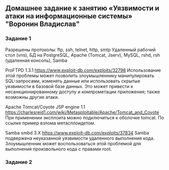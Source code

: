 ## Домашнее задание к занятию «Уязвимости и атаки на информационные системы» "Воронин Владислав"


### Задание 1

Разрешены протоколы: ftp, ssh, telnet, http, smtp
Удаленный рабочий стол (vns), БД на PostgreSQL, Apache (Tomcat, Jserv), MySQL, rshd, rsh (удаленная консоль), Samba

ProFTPD 1.3.1
https://www.exploit-db.com/exploits/32798
Использование этой проблемы может позволить злоумышленнику манипулировать SQL-запросами, 
изменять данные или использовать скрытые уязвимости в базовой базе данных. 
Это может привести к несанкционированному доступу и компрометации приложения; также возможны другие атаки.


Apache Tomcat/Coyote JSP engine 1.1
https://charlesreid1.com/wiki/Metasploitable/Apache/Tomcat_and_Coyote
При применении эксплоита можно подключиться к оболочке tomcat. 
По ссылке пример взлома метасплоидетом.

Samba smbd 3.X
https://www.exploit-db.com/exploits/37834
Samba подвержена неуказанной уязвимости удаленного выполнения кода.
Злоумышленник может воспользоваться этой проблемой для выполнения произвольного кода с правами root. 

### Задание 2
